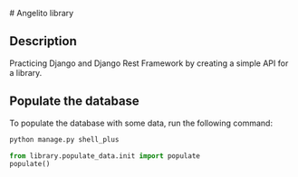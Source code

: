 # Angelito library

## Description

Practicing Django and Django Rest Framework by creating a simple API for a library.

## Populate the database

To populate the database with some data, run the following command:

```python
python manage.py shell_plus

from library.populate_data.init import populate
populate()
```